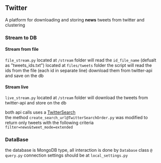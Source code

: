 ## Twitter 
A platform for downloading and storing **news** tweets from twitter and clustering

### Stream to DB
#### Stream from file
`file_stream.py` located at `/stream` folder will read the `id_file_name` (defualt as "tweets_ids.txt") located at `files/tweets` folder
the script will read the ids from the file (each id in separate line) download them from twitter-api and save on the db

#### Stream live
`live_stream.py` located at `/stream` folder will download the tweets from twitter-api and store on the db


both api calls uses a [TwitterSearch](https://github.com/ckoepp/TwitterSearch) <br>
the method `create_search_url@TwitterSearchOrder.py` was modified to return only tweets with the following criteria `filter=news&tweet_mode=extended`

### DataBase ###
the database is MongoDB type, all interaction is done by `Database` class `@ query.py`
connection settings should be at `local_settings.py`